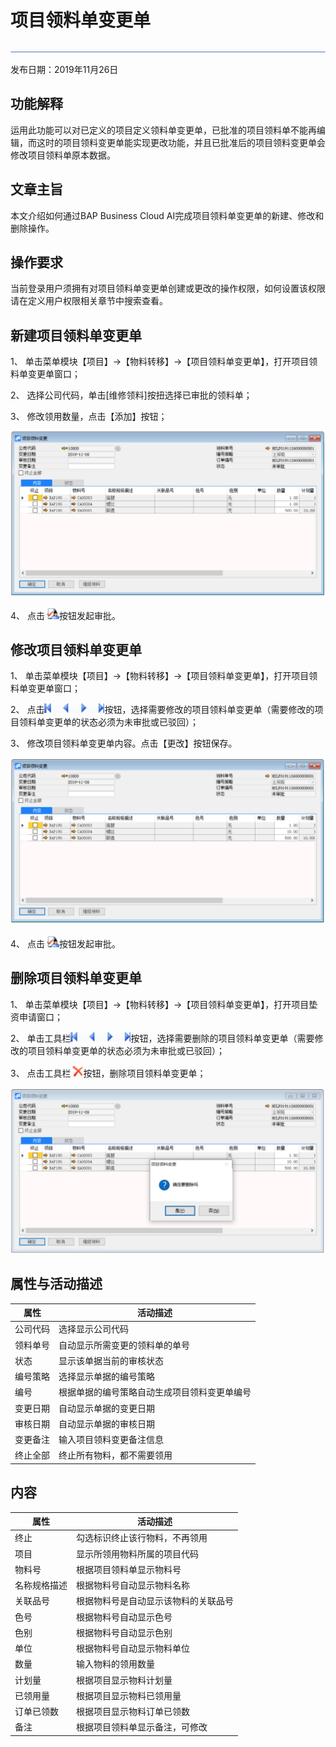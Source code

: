 # 项目领料单变更单

![](工具栏图片/标题.png)

发布日期：2019年11月26日

## 功能解释

运用此功能可以对已定义的项目定义领料单变更单，已批准的项目领料单不能再编辑，而这时的项目领料变更单能实现更改功能，并且已批准后的项目领料变更单会修改项目领料单原本数据。

## 文章主旨

本文介绍如何通过BAP Business Cloud AI完成项目领料单变更单的新建、修改和删除操作。

## 操作要求

当前登录用户须拥有对项目领料单变更单创建或更改的操作权限，如何设置该权限请在定义用户权限相关章节中搜索查看。

## 新建项目领料单变更单

1、 单击菜单模块【项目】->【物料转移】->【项目领料单变更单】，打开项目领料单变更单窗口；

2、 选择公司代码，单击[维修领料]按扭选择已审批的领料单；

3、 修改领用数量，点击【添加】按钮；

![](领料单变更单/领料单变更单1.png)

4、 点击![](工具栏图片/审批.png)按钮发起审批。

## 修改项目领料单变更单

1、 单击菜单模块【项目】->【物料转移】->【项目领料单变更单】，打开项目领料单变更单窗口；

2、 点击![](工具栏图片/浏览单据.png)按钮，选择需要修改的项目领料单变更单（需要修改的项目领料单变更单的状态必须为未审批或已驳回）；

3、 修改项目领料单变更单内容。点击【更改】按钮保存。

![](领料单变更单/领料单变更单2.png)

4、 点击![](工具栏图片/审批.png)按钮发起审批。

## 删除项目领料单变更单

1、 单击菜单模块【项目】->【物料转移】->【项目领料单变更单】，打开项目垫资申请窗口；

2、 单击工具栏![](工具栏图片/浏览单据.png)按钮，选择需要删除的项目领料单变更单（需要修改的项目领料单变更单的状态必须为未审批或已驳回）；

3、 点击工具栏![](工具栏图片/删除.png)按钮，删除项目领料单变更单；

![](领料单变更单/领料单变更单3.png)

## 属性与活动描述

| **属性** | **活动描述**                                 |
| -------- | -------------------------------------------- |
| 公司代码 | 选择显示公司代码                             |
| 领料单号 | 自动显示所需变更的领料单的单号               |
| 状态     | 显示该单据当前的审核状态                     |
| 编号策略 | 选择显示单据的编号策略                       |
| 编号     | 根据单据的编号策略自动生成项目领料变更单编号 |
| 变更日期 | 自动显示单据的变更日期                       |
| 审核日期 | 自动显示单据的审核日期                       |
| 变更备注 | 输入项目领料变更备注信息                     |
| 终止全部 | 终止所有物料，都不需要领用                   |

## 内容

| **属性**     | **活动描述**                         |
| ------------ | ------------------------------------ |
| 终止         | 勾选标识终止该行物料，不再领用       |
| 项目         | 显示所领用物料所属的项目代码         |
| 物料号       | 根据项目领料单显示物料号             |
| 名称规格描述 | 根据物料号自动显示物料名称           |
| 关联品号     | 根据物料号是自动显示该物料的关联品号 |
| 色号         | 根据物料号自动显示色号               |
| 色别         | 根据物料号自动显示色别               |
| 单位         | 根据物料号自动显示物料单位           |
| 数量         | 输入物料的领用数量                   |
| 计划量       | 根据项目显示物料计划量               |
| 已领用量     | 根据项目显示物料已领用量             |
| 订单已领数   | 根据项目显示物料订单已领数           |
| 备注         | 根据项目领料单显示备注，可修改       |

 
